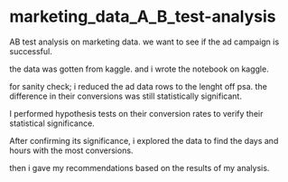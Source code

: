 # marketing_data_A_B_test-analysis
AB test analysis on marketing data. we want to see if the ad campaign is successful.

the data was gotten from kaggle. and i wrote the notebook on kaggle.

for sanity check; i reduced the ad data rows to the lenght off psa. the difference in their conversions was still statistically significant.

I performed hypothesis tests on their conversion rates to verify their statistical significance.

After confirming its significance, i explored the data to find the days and hours with the most conversions.

then i gave my recommendations based on the results of my analysis.
